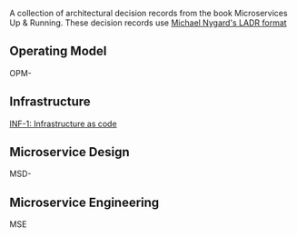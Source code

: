 A collection of architectural decision records from the book Microservices Up & Running. These decision records use [Michael Nygard's LADR format](http://thinkrelevance.com/blog/2011/11/15/documenting-architecture-decisions)

## Operating Model
OPM-

## Infrastructure
[INF-1: Infrastructure as code](https://github.com/implementing-microservices/ADRs/blob/master/INF1-infrastructure-as-code.md)

## Microservice Design
MSD-

## Microservice Engineering
MSE

